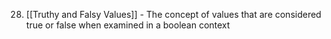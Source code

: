 
28. [[Truthy and Falsy Values]] - The concept of values that are considered true or false when examined in a boolean context